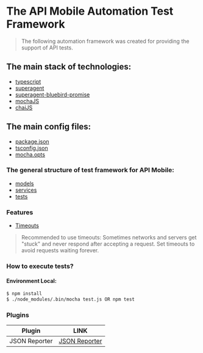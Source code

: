 # The API Mobile Automation Test Framework

> The following automation framework was created for providing the support of API tests.

## The main stack of technologies: 

- [typescript](https://www.typescriptlang.org)
- [superagent](https://visionmedia.github.io/superagent)
- [superagent-bluebird-promise](https://www.npmjs.com/package/superagent-bluebird-promise)
- [mochaJS](https://mochajs.org)
- [chaiJS](http://www.chaijs.com)

## The main config files:

- [package.json](package.json)
- [tsconfig.json](tsconfig.json)
- [mocha.opts](mocha.opts)

### The general structure of test framework for API Mobile:

- [models](src/models)
- [services](src/services)
- [tests](test)

### Features

- [Timeouts](http://visionmedia.github.io/superagent/#timeouts)
> Recommended to use timeouts: Sometimes networks and servers get "stuck" and never respond after accepting a request.
  Set timeouts to avoid requests waiting forever.


### How to execute tests? 

#### Environment Local:

```sh
$ npm install
$ ./node_modules/.bin/mocha test.js OR npm test
```

### Plugins

| Plugin | LINK |
| ------ | ------ |
| JSON Reporter | [JSON Reporter]() |





